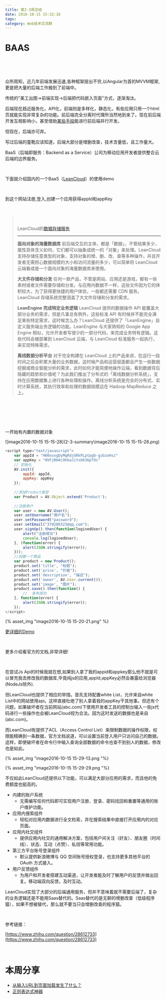 ```yaml
---
title: 第2-3周总结
date: 2016-10-15 15:32:18
tags:
category: Web技术交流群
---
```


# BAAS

 

 

众所周知，近几年前端发展迅速,各种框架层出不穷,以Angular为首的MVVM框架,更是把大量的后端工作搬到了前端中。

传统的"美工出图->前端实现->后端把代码嵌入页面"方式，逐渐淘汰。

后端现在趋近服务化，API化，前端则是多样化，静态化，有些应用只用一个html页就能实现非常复杂的功能。前后端完全分离时代理所当然地到来了。现在前后端开发互相影响小，甚至借助[某些手段](http://wiki.flyingstudio.online/pages/viewpage.action?pageId=5242909)能进行前后端并行开发。

但现在，后端亦可弃。

写过后端的童靴应该知道，后端大部分是增删改查，技术含量低，且工作量大。

BaaS（后端即服务：Backend as a Service）公司为移动应用开发者提供整合云后端的边界服务。

 

下面就介绍国内的一个BaaS（[LeanCloud](https://leancloud.cn/)）的使用demo

 

到这个网站注册,登入,创建一个应用获得appId和appKey

 

>  
>
> LeanCloud的[数据存储服务](https://leancloud.cn/docs/storage_overview.html#数据存储服务总览)
>
> ****
>
> **面向对象的海量数据库** 前后端交互的主体，都是「数据」，不管结果多少，属性具体含义如何，它们都可以抽象成统一的「对象」来处理。LeanCloud 支持存储任意类型的对象，支持对象的增、删、改、查等多种操作，并且开发者无需担心数据规模的大小和访问流量的多少，可以简单将 LeanCloud 云端看成是一个面向对象的海量数据库来使用。
>
> **大文件存储和分发** 任何一款产品，不管是网站、应用还是游戏，都有一些素材或者文件需要存储和分发。与应用内数据不一样，这些文件因为它的体积较大，为了获得更快捷的用户体验，一般都还需要 CDN 服务。LeanCloud 存储系统完整涵盖了大文件存储和分发的需求。
>
> **LeanEngine 完成特定业务逻辑** LeanCloud 提供的数据操作 API 能覆盖大部分业务的需求，但是凡事总有例外，这些标准 API 有时候并不能完全满足某些特定需求，这时候怎么办？LeanCloud 还提供了「LeanEngine」自定义服务端业务逻辑的功能。LeanEngine 与大家熟知的 Google App Engine 相似，允许开发者写很少的一部分代码，来完成业务特有逻辑。这些代码会被部署到 LeanCloud 云端，与 LeanCloud 标准服务一起执行，来实现特殊需求。
>
> **离线数据分析平台** 对于完全构建在 LeanCloud 上的产品来讲，在运行一段时间之后会积累大量的业务数据，这时候产品和运营层面都会产生一些数据挖掘或商业智能分析的需求，此时如何才能简便地操作云端，看到数据背后隐藏的趋势和价值呢？为此我们推出了分布式的「离线数据分析系统」，支持在应用数据集上进行各种处理和操作。离线分析系统是完全的分布式、实时计算系统，其执行效率和处理的数据规模远在 Hadoop MapReduce 之上。

 

 

 

一开始有内置的数据对象



![image2016-10-15 15-15-28](2-3-summary\image2016-10-15 15-15-28.png)

``` javascript
<script type="text/javascript">
    var appId = "H60osxgDyMqRdjGRkPLptpgb-gzGzoHsz"
    var appKey = "0VFjRH4c9hbaJiYs6636pTOc"
    // 初始化
    AV.init({
        appId: appId,
        appKey: appKey
    });
     
    //添加Product类型
    var Product = AV.Object.extend('Product');
     
    //注册用户
    var user = new AV.User();
    user.setUsername("用户名");
    user.setPassword("password");
    user.setEmail("378280323@qq.com");
    user.signUp().then(function(loginedUser) {
        alert("注册成功")
        console.log(loginedUser);
    }, (function(error) {
        alert(JSON.stringify(error));
    }));
    //创建一个商品
    var product = new Product();
    product.set('title', "标题");
    product.set('price', "价格");
    product.set('description', "描述");
    product.set('owner', AV.User.current());
    product.set('image', "图片");
    product.save().then(function() {
        //  发布成功
    }, function(error) {
        alert(JSON.stringify(error));
    });
</script>
```

{% asset_img "image2016-10-15 15-20-21.png" %}



[更详细的Demo](https://github.com/leancloud/StorageStarted/tree/master/Web)

 

更多介绍看官方的文档,非常详细!

 

在尝试Js Api的时候我就在想,如果别人拿了我的appid和appkey那么他不就是可以冒充我去修改我的数据库,毕竟纯js的应用,appId,appKey必然会暴露给浏览器(NodeJs除外).

但LeanCloud也提供了相应的举措。首先支持配置white List，允许来自white List中的网站使用api。这样直接杜绝了别人拿着我的appKey干其他事。但还有个问题，如果破坏者在当前网站(abc.com)下使用开发者工具的控制台输入一些js代码进行一些操作也会被LeanCloud视为合法。因为这时发送的数据也是来自(abc.com)。

而LeanCloud有提供了ACL（Access Control List）来限制数据的操作权限，权限能精确到一条数据，官方文档说道，可以设置当前登入用户只访问自己的数据。这样，即使破坏者在命令行中输入查询全部数据的命令也查不到别人的数据，修改也是如此。

{% asset_img "image2016-10-15 15-29-13.png "%}



{% asset_img "image2016-10-15 15-29-29.png "%}




不仅如此LeanCloud还提供以下功能，可以满足大部分应用的需求，而且他的免费额度也挺高的。

- 内建的账户系统
  - 无需编写任何代码即可实现用户注册、登录、密码找回和重置等通用的账户维护功能。
- 应用内搜索组件
  - 轻松对应用内数据进行全文检索，并在搜索结果中直接打开应用内的对应页面。
- 应用内社交组件
  - 提供应用内社交的通用解决方案，包括用户间关注（好友）、朋友圈（时间线）、状态、互动（点赞）、私信等常用功能。
- 第三方平台账号登录组件
  - 默认提供新浪微博与 QQ 空间账号授权登录，也支持更多其他平台的 OAuth 方式接入。
- 用户反馈组件
  - 为用户和开发者搭建互动渠道，让开发者能及时了解用户的反馈并做出回复。移动端双向反馈，及时互动。



LeanCloud实现了大部分的后端通用服务，但并不意味着就不需要后端了，复杂的业务逻辑还是不能用Saas替代的。Saas替代的是无聊的增删改查（低级程序猿），如果不想被替代，那么就不要当只会增删改查的程序猿。

 

参考链接：

[https://www.zhihu.com/question/28612733](https://www.zhihu.com/question/28612733)

 

# 本周分享

- [从输入URL到页面加载发生了什么？](https://segmentfault.com/a/1190000006879700)
- [正则表达式神器](http://wiki.flyingstudio.online/pages/viewpage.action?pageId=8683577)
